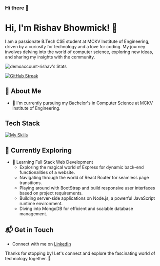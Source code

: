 ### Hi there 👋

# Hi, I'm Rishav Bhowmick! 👋

I am a passionate B.Tech CSE student at MCKV Institute of Engineering, driven by a curiosity for technology and a love for coding. My journey involves delving into the world of computer science, exploring new ideas, and sharing my insights with the community.

![demoaccount-rishav's Stats](https://github-readme-stats.vercel.app/api?username=demoaccount-rishav&theme=vue-dark&show_icons=true&hide_border=true&count_private=true)


[![GitHub Streak](https://streak-stats.demolab.com?user=demoaccount-rishav&theme=vue-dark&date_format=M%20j%5B%2C%20Y%5D)](https://git.io/streak-stats)

## 🚀 About Me

- 🔭 I'm currently pursuing my Bachelor's in Computer Science at MCKV Institute of Engineering.

## Tech Stack
[![My Skills](https://skillicons.dev/icons?i=js,html,css,nodejs,mongodb,express,react,postman,npm,py,java,aws,git,github,c,linux,vim,vscode,linkedin&perline=7)](https://skillicons.dev)

## 🌱 Currently Exploring

- 🚀 Learning Full Stack Web Development
  - Exploring the magical world of Express for dynamic back-end functionalities of a website.
  - Navigating through the world of React Router for seamless page transitions.
  - Playing around with BootStrap and build responsive user interfaces based on project requirements.
  - Building server-side applications on Node.js, a powerful JavaScript runtime environment.
  - Diving into MongoDB for efficient and scalable database management.


## 📬 Get in Touch

- Connect with me on [LinkedIn](https://www.linkedin.com/in/rishav-bhowmick-cseds50451)

Thanks for stopping by! Let's connect and explore the fascinating world of technology together. 🚀





<!--

Here are some ideas to get you started:

- 🔭 I’m currently working on an building an ecom api following REST API principles..
- 🌱 I’m currently learning Full Stack Web Development
- 👯 I’m looking to collaborate on ...
- 🤔 I’m looking for help with ...
- 💬 Ask me about...
- 📫 How to reach me: ...
- 😄 Pronouns: ...
- ⚡ Fun fact: ...
-->

